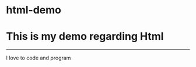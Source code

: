 # html-demo
<h1> This is my demo regarding Html</h1>
<hr/>

<p> I love to code and program 
<br/>
</p>

